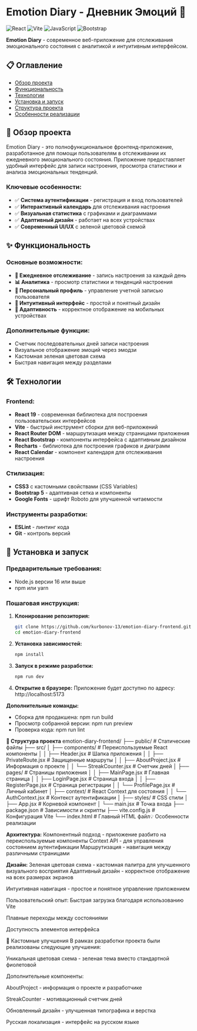 # Emotion Diary - Дневник Эмоций 📖

![React](https://img.shields.io/badge/React-19.0.0-blue)
![Vite](https://img.shields.io/badge/Vite-6.3.1-purple)
![JavaScript](https://img.shields.io/badge/JavaScript-ES6+-yellow)
![Bootstrap](https://img.shields.io/badge/Bootstrap-5.3.5-green)

**Emotion Diary** - современное веб-приложение для отслеживания эмоционального состояния с аналитикой и интуитивным интерфейсом.

## 📋 Оглавление

- [Обзор проекта](#обзор-проекта)
- [Функциональность](#функциональность)
- [Технологии](#технологии)
- [Установка и запуск](#установка-и-запуск)
- [Структура проекта](#структура-проекта)
- [Особенности реализации](#особенности-реализации)

## 🎯 Обзор проекта

Emotion Diary - это полнофункциональное фронтенд-приложение, разработанное для помощи пользователям в отслеживании их ежедневного эмоционального состояния. Приложение предоставляет удобный интерфейс для записи настроения, просмотра статистики и анализа эмоциональных тенденций.

### Ключевые особенности:
- ✅ **Система аутентификации** - регистрация и вход пользователей
- ✅ **Интерактивный календарь** для отслеживания настроения
- ✅ **Визуальная статистика** с графиками и диаграммами
- ✅ **Адаптивный дизайн** - работает на всех устройствах
- ✅ **Современный UI/UX** с зеленой цветовой схемой

## ✨ Функциональность

### Основные возможности:
- **📅 Ежедневное отслеживание** - запись настроения за каждый день
- **📊 Аналитика** - просмотр статистики и тенденций настроения
- **👤 Персональный профиль** - управление учетной записью пользователя
- **🎨 Интуитивный интерфейс** - простой и понятный дизайн
- **📱 Адаптивность** - корректное отображение на мобильных устройствах

### Дополнительные функции:
- Счетчик последовательных дней записи настроения
- Визуальное отображение эмоций через эмодзи
- Кастомная зеленая цветовая схема
- Быстрая навигация между разделами

## 🛠 Технологии

### Frontend:
- **React 19** - современная библиотека для построения пользовательских интерфейсов
- **Vite** - быстрый инструмент сборки для веб-приложений
- **React Router DOM** - маршрутизация между страницами приложения
- **React Bootstrap** - компоненты интерфейса с адаптивным дизайном
- **Recharts** - библиотека для построения графиков и диаграмм
- **React Calendar** - компонент календаря для отслеживания настроения

### Стилизация:
- **CSS3** с кастомными свойствами (CSS Variables)
- **Bootstrap 5** - адаптивная сетка и компоненты
- **Google Fonts** - шрифт Roboto для улучшенной читаемости

### Инструменты разработки:
- **ESLint** - линтинг кода
- **Git** - контроль версий

## 🚀 Установка и запуск

### Предварительные требования:
- Node.js версии 16 или выше
- npm или yarn

### Пошаговая инструкция:

1. **Клонирование репозитория:**
   ```bash
   git clone https://github.com/kurbonov-13/emotion-diary-frontend.git
   cd emotion-diary-frontend

2. **Установка зависимостей:**
   ```bash
   npm install

3. **Запуск в режиме разработки:**
   ```bash
   npm run dev

4. **Открытие в браузере:**
   Приложение будет доступно по адресу: http://localhost:5173

**Дополнительные команды:**
-   Сборка для продакшена: npm run build
-   Просмотр собранной версии: npm run preview
-   Проверка кода: npm run lint

**📁 Структура проекта**
emotion-diary-frontend/
├── public/                 # Статические файлы
├── src/
│   ├── components/         # Переиспользуемые React компоненты
│   │   ├── Header.jsx     # Шапка приложения
│   │   ├── PrivateRoute.jsx # Защищенные маршруты
│   │   ├── AboutProject.jsx # Информация о проекте
│   │   └── StreakCounter.jsx # Счетчик дней
│   ├── pages/             # Страницы приложения
│   │   ├── MainPage.jsx   # Главная страница
│   │   ├── LoginPage.jsx  # Страница входа
│   │   ├── RegisterPage.jsx # Страница регистрации
│   │   └── ProfilePage.jsx # Личный кабинет
│   ├── context/           # React Context для состояния
│   │   └── AuthContext.jsx # Контекст аутентификации
│   ├── styles/            # CSS стили
│   ├── App.jsx            # Корневой компонент
│   └── main.jsx           # Точка входа
├── package.json           # Зависимости и скрипты
├── vite.config.js         # Конфигурация Vite
└── index.html             # Главный HTML файл💡 Особенности реализации

**Архитектура:**
   Компонентный подход - приложение разбито на переиспользуемые компоненты
   Context API - для управления состоянием аутентификации
   Маршрутизация - навигация между различными страницами

**Дизайн:**
   Зеленая цветовая схема - кастомная палитра для улучшенного визуального восприятия
   Адаптивный дизайн - корректное отображение на всех размерах экранов

   Интуитивная навигация - простое и понятное управление приложением

Пользовательский опыт:
Быстрая загрузка благодаря использованию Vite

Плавные переходы между состояниями

Доступность элементов интерфейса

🎨 Кастомные улучшения
В рамках разработки проекта были реализованы следующие улучшения:

Уникальная цветовая схема - зеленая тема вместо стандартной фиолетовой

Дополнительные компоненты:

AboutProject - информация о проекте и разработчике

StreakCounter - мотивационный счетчик дней

Обновленный дизайн - улучшенная типографика и верстка

Русская локализация - интерфейс на русском языке

